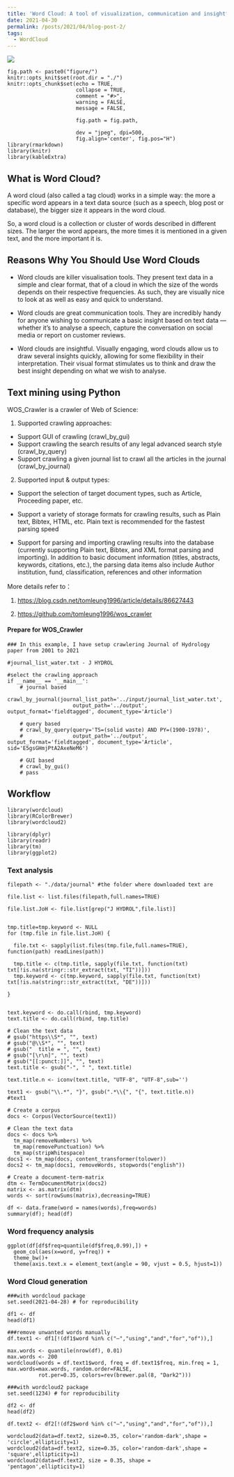 ```yaml
---
title: 'Word Cloud: A tool of visualization, communication and insightful'
date: 2021-04-30
permalink: /posts/2021/04/blog-post-2/
tags:
  - WordCloud
---
```


<img src="/images/wordcloud-circle.jpeg">

```{r setup, include = TRUE, message=FALSE}
fig.path <- paste0("figure/")
knitr::opts_knit$set(root.dir = "./")
knitr::opts_chunk$set(echo = TRUE,
                      collapse = TRUE,
                      comment = "#>",
                      warning = FALSE,
                      message = FALSE,
                      
                      fig.path = fig.path, 
                      
                      dev = "jpeg", dpi=500, 
                      fig.align='center', fig.pos="H")
library(rmarkdown)
library(knitr)
library(kableExtra)
```

## What is Word Cloud?

A word cloud (also called a tag cloud) works in a simple way: the more a specific word appears in a text data source (such as a speech, blog post or database), the bigger size it appears in the word cloud.

So, a word cloud is a collection or cluster of words described in different sizes. The larger the word appears, the more times it is mentioned in a given text, and the more important it is.

## Reasons Why You Should Use Word Clouds

* Word clouds are killer visualisation tools. They present text data in a simple and clear format, that of a cloud in which the size of the words depends on their respective frequencies. As such, they are visually nice to look at as well as easy and quick to understand.

* Word clouds are great communication tools. They are incredibly handy for anyone wishing to communicate a basic insight based on text data — whether it’s to analyse a speech, capture the conversation on social media or report on customer reviews.

* Word clouds are insightful. Visually engaging, word clouds allow us to draw several insights quickly, allowing for some flexibility in their interpretation. Their visual format stimulates us to think and draw the best insight depending on what we wish to analyse.

## Text mining using Python

WOS_Crawler is a crawler of Web of Science:

1. Supported crawling approaches: 
* Support GUI of crawling (crawl_by_gui)
* Support crawling the search results of any legal advanced search style (crawl_by_query)
* Support crawling a given journal list to crawl all the articles in the journal (crawl_by_journal)

2. Supported input & output types: 

* Support the selection of target document types, such as Article, Proceeding paper, etc.

* Support a variety of storage formats for crawling results, such as Plain text, Bibtex, HTML, etc. Plain text is recommended for the fastest parsing speed

* Support for parsing and importing crawling results into the database (currently supporting Plain text, Bibtex, and XML format parsing and importing). In addition to basic document information (titles, abstracts, keywords, citations, etc.), the parsing data items also include Author institution, fund, classification, references and other information

More details refer to：

1. https://blog.csdn.net/tomleung1996/article/details/86627443

2. https://github.com/tomleung1996/wos_crawler

#### Prepare for WOS_Crawler
```
### In this example, I have setup crawlering Journal of Hydrology paper from 2001 to 2021

#journal_list_water.txt - J HYDROL

#select the crawling approach
if __name__ == '__main__':
    # journal based
    crawl_by_journal(journal_list_path='../input/journal_list_water.txt',
                     output_path='../output', output_format='fieldtagged', document_type='Article')

    # query based
    # crawl_by_query(query='TS=(solid waste) AND PY=(1900-1978)',
    #                output_path='../output', output_format='fieldtagged', document_type='Article', sid='E5gsGHmjPtA2AxeNeM6')

    # GUI based
    # crawl_by_gui()
    # pass

```

## Workflow

```{r load-packages}
library(wordcloud)
library(RColorBrewer)
library(wordcloud2)

library(dplyr)
library(readr)
library(tm)
library(ggplot2)
```

### Text analysis
```{r txt}
filepath <- "./data/journal" #the folder where downloaded text are

file.list <- list.files(filepath,full.names=TRUE)

file.list.JoH <- file.list[grep("J HYDROL",file.list)]


tmp.title=tmp.keyword <- NULL
for (tmp.file in file.list.JoH) {
  
  file.txt <- sapply(list.files(tmp.file,full.names=TRUE), function(path) readLines(path))
  
  tmp.title <- c(tmp.title, sapply(file.txt, function(txt) txt[!is.na(stringr::str_extract(txt, "TI"))]))
  tmp.keyword <- c(tmp.keyword, sapply(file.txt, function(txt) txt[!is.na(stringr::str_extract(txt, "DE"))]))
  
}


text.keyword <- do.call(rbind, tmp.keyword)
text.title <- do.call(rbind, tmp.title)

# Clean the text data
# gsub("https\\S*", "", text)
# gsub("@\\S*", "", text)
# gsub("  title = ", "", text)
# gsub("[\r\n]", "", text)
# gsub("[[:punct:]]", "", text)
text.title <- gsub("‐", " ", text.title)

text.title.n <- iconv(text.title, "UTF-8", "UTF-8",sub='')

text1 <- gsub("\\.*", "}", gsub(".*\\{", "{", text.title.n))
#text1

# Create a corpus  
docs <- Corpus(VectorSource(text1))

# Clean the text data
docs <- docs %>%
  tm_map(removeNumbers) %>%
  tm_map(removePunctuation) %>%
  tm_map(stripWhitespace)
docs1 <- tm_map(docs, content_transformer(tolower))
docs2 <- tm_map(docs1, removeWords, stopwords("english"))

# Create a document-term-matrix
dtm <- TermDocumentMatrix(docs2) 
matrix <- as.matrix(dtm) 
words <- sort(rowSums(matrix),decreasing=TRUE) 

df <- data.frame(word = names(words),freq=words)
summary(df); head(df)
```

### Word frequency analysis
```{r fig, fig.width=9, fig.height=7}
ggplot(df[df$freq>quantile(df$freq,0.99),]) + 
  geom_col(aes(x=word, y=freq)) + 
  theme_bw()+
  theme(axis.text.x = element_text(angle = 90, vjust = 0.5, hjust=1))
```

### Word Cloud generation
```{r fig1, fig.width=9, fig.height=9}
###with wordcloud package 
set.seed(2021-04-28) # for reproducibility 

df1 <- df
head(df1)

###remove unwanted words manually
df.text1 <- df1[!(df1$word %in% c("–","using","and","for","of")),]

max.words <- quantile(nrow(df), 0.01)
max.words <- 200
wordcloud(words = df.text1$word, freq = df.text1$freq, min.freq = 1, max.words=max.words, random.order=FALSE, 
          rot.per=0.35, colors=rev(brewer.pal(8, "Dark2")))

```


```{r fig2, eval=FALSE, fig.width=9, fig.height=9}
###with wordcloud2 package 
set.seed(1234) # for reproducibility 

df2 <- df
head(df2)

df.text2 <- df2[!(df2$word %in% c("–","using","and","for","of")),]

wordcloud2(data=df.text2, size=0.35, color='random-dark',shape = 'circle',ellipticity=1)
wordcloud2(data=df.text2, size=0.35, color='random-dark',shape = 'square',ellipticity=1)
wordcloud2(data=df.text2, size = 0.35, shape = 'pentagon',ellipticity=1)

```
